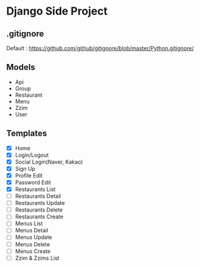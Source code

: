 # Django Side Project

## .gitignore

Default : https://github.com/github/gitignore/blob/master/Python.gitignore/

## Models

- Api
- Group
- Restaurant
- Menu
- Zzim
- User

## Templates

- [x] Home
- [x] Login/Logout
- [x] Social Login(Naver, Kakao)
- [x] Sign Up
- [x] Profile Edit
- [x] Password Edit
- [x] Restaurants List
- [ ] Restaurants Detail
- [ ] Restaurants Update
- [ ] Restaurants Delete
- [ ] Restaurants Create
- [ ] Menus List
- [ ] Menus Detail
- [ ] Menus Update
- [ ] Menus Delete
- [ ] Menus Create
- [ ] Zzim & Zzims List
